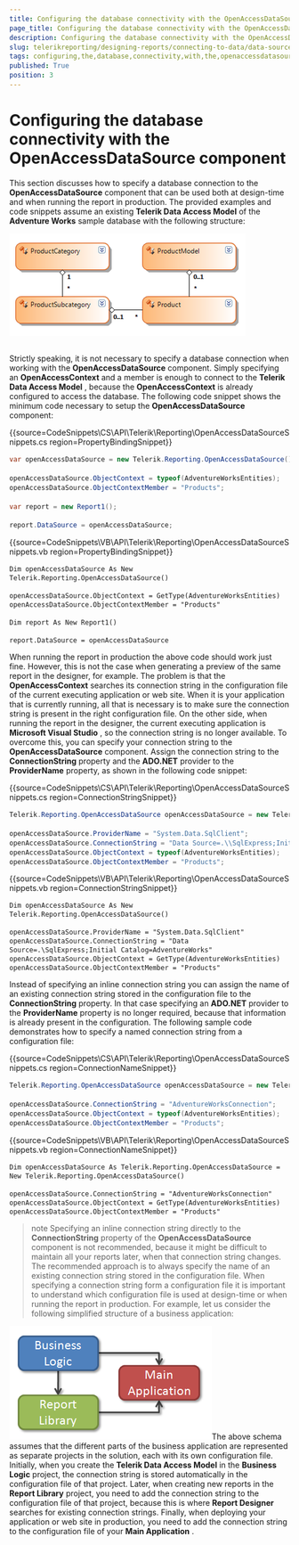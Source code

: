```yaml
---
title: Configuring the database connectivity with the OpenAccessDataSource component
page_title: Configuring the database connectivity with the OpenAccessDataSource component | for Telerik Reporting Documentation
description: Configuring the database connectivity with the OpenAccessDataSource component
slug: telerikreporting/designing-reports/connecting-to-data/data-source-components/openaccessdatasource-component/configuring-the-database-connectivity-with-the-openaccessdatasource-component
tags: configuring,the,database,connectivity,with,the,openaccessdatasource,component
published: True
position: 3
---
```


# Configuring the database connectivity with the OpenAccessDataSource component



This section discusses how to specify a database connection to the __OpenAccessDataSource__  component          that can be used both at design-time and when running the report in production. The provided examples          and code snippets assume an existing __Telerik Data Access Model__  of the __Adventure Works__  sample database with the          following structure:

  

  ![](images/DataSources/OpenAccessDataSourceAdventureWorksEntityModel.png)

## 

Strictly speaking, it is not necessary to specify a database connection when working with the            __OpenAccessDataSource__  component. Simply specifying an __OpenAccessContext__  and a member is enough to connect to            the __Telerik Data Access Model__ , because the __OpenAccessContext__  is already configured to access the database. The            following code snippet shows the minimum code necessary to setup the __OpenAccessDataSource__  component:           

{{source=CodeSnippets\CS\API\Telerik\Reporting\OpenAccessDataSourceSnippets.cs region=PropertyBindingSnippet}}
````C#
var openAccessDataSource = new Telerik.Reporting.OpenAccessDataSource();

openAccessDataSource.ObjectContext = typeof(AdventureWorksEntities);
openAccessDataSource.ObjectContextMember = "Products";

var report = new Report1();

report.DataSource = openAccessDataSource;
````
{{source=CodeSnippets\VB\API\Telerik\Reporting\OpenAccessDataSourceSnippets.vb region=PropertyBindingSnippet}}
````VB
Dim openAccessDataSource As New Telerik.Reporting.OpenAccessDataSource()

openAccessDataSource.ObjectContext = GetType(AdventureWorksEntities)
openAccessDataSource.ObjectContextMember = "Products"

Dim report As New Report1()

report.DataSource = openAccessDataSource
````

When running the report in production the above code should work just fine. However, this is not            the case when generating a preview of the same report in the designer, for example. The problem is that            the __OpenAccessContext__  searches its connection string in the configuration file of the current executing            application or web site. When it is your application that is currently running, all that is necessary            is to make sure the connection string is present in the right configuration file. On the other side,            when running the report in the designer, the current executing application is __Microsoft Visual Studio__ ,            so the connection string is no longer available. To overcome this, you can specify your connection string to the __OpenAccessDataSource__           component. Assign the connection string to the __ConnectionString__  property and the __ADO.NET__  provider to the          __ProviderName__  property, as shown in the following code snippet:           

{{source=CodeSnippets\CS\API\Telerik\Reporting\OpenAccessDataSourceSnippets.cs region=ConnectionStringSnippet}}
````C#
Telerik.Reporting.OpenAccessDataSource openAccessDataSource = new Telerik.Reporting.OpenAccessDataSource();

openAccessDataSource.ProviderName = "System.Data.SqlClient";
openAccessDataSource.ConnectionString = "Data Source=.\\SqlExpress;Initial Catalog=AdventureWorks";
openAccessDataSource.ObjectContext = typeof(AdventureWorksEntities);
openAccessDataSource.ObjectContextMember = "Products";
````
{{source=CodeSnippets\VB\API\Telerik\Reporting\OpenAccessDataSourceSnippets.vb region=ConnectionStringSnippet}}
````VB
Dim openAccessDataSource As New Telerik.Reporting.OpenAccessDataSource()

openAccessDataSource.ProviderName = "System.Data.SqlClient"
openAccessDataSource.ConnectionString = "Data Source=.\SqlExpress;Initial Catalog=AdventureWorks"
openAccessDataSource.ObjectContext = GetType(AdventureWorksEntities)
openAccessDataSource.ObjectContextMember = "Products"
````

Instead of specifying an inline connection string you can assign the name of an existing connection string stored in            the configuration file to the __ConnectionString__  property. In that case specifying an __ADO.NET__             provider to the __ProviderName__  property is no longer required, because that information is already            present in the configuration. The following sample code demonstrates how to specify a named connection string from a configuration file:           

{{source=CodeSnippets\CS\API\Telerik\Reporting\OpenAccessDataSourceSnippets.cs region=ConnectionNameSnippet}}
````C#
Telerik.Reporting.OpenAccessDataSource openAccessDataSource = new Telerik.Reporting.OpenAccessDataSource();

openAccessDataSource.ConnectionString = "AdventureWorksConnection";
openAccessDataSource.ObjectContext = typeof(AdventureWorksEntities);
openAccessDataSource.ObjectContextMember = "Products";
````
{{source=CodeSnippets\VB\API\Telerik\Reporting\OpenAccessDataSourceSnippets.vb region=ConnectionNameSnippet}}
````VB
Dim openAccessDataSource As Telerik.Reporting.OpenAccessDataSource = New Telerik.Reporting.OpenAccessDataSource()

openAccessDataSource.ConnectionString = "AdventureWorksConnection"
openAccessDataSource.ObjectContext = GetType(AdventureWorksEntities)
openAccessDataSource.ObjectContextMember = "Products"
````

>note Specifying an inline connection string directly to the  __ConnectionString__  property of the       __OpenAccessDataSource__  component is not recommended, because it might be difficult to maintain all your reports      later, when that connection string changes. The recommended approach is to always specify the name of an      existing connection string stored in the configuration file. When specifying a connection string form a      configuration file it is important to understand which configuration file is used at design-time or when      running the report in production. For example, let us consider the following simplified structure of a      business application:  

  ![](images/DataSources/BusinessApplicationStructure.png)The above schema assumes that the different parts of the business application are represented as      separate projects in the solution, each with its own configuration file. Initially, when you create the       __Telerik Data Access Model__  in the  __Business Logic__  project, the connection string is stored automatically in the      configuration file of that project. Later, when creating new reports in the  __Report Library__  project, you need      to add the connection string to the configuration file of that project, because this is where  __Report Designer__      searches for existing connection strings. Finally, when deploying your application or web site in production,     you need to add the connection string to the configuration file of your  __Main Application__ .


